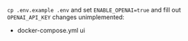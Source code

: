 `cp .env.example .env` and set `ENABLE_OPENAI=true` and fill out `OPENAI_API_KEY`
changes unimplemented:
* docker-compose.yml ui
